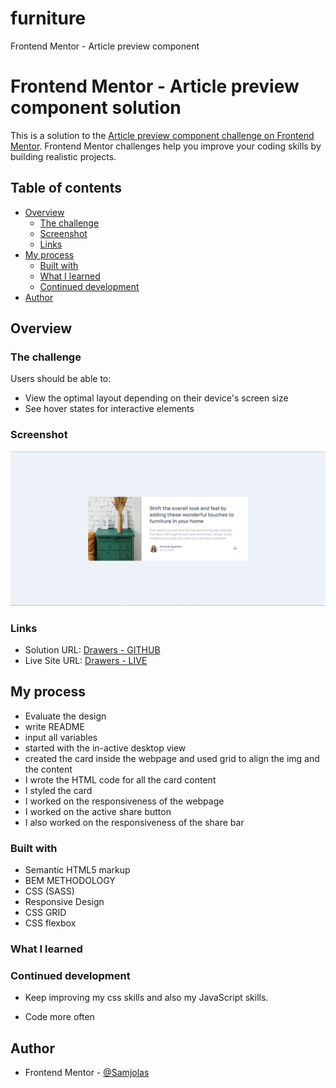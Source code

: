 # furniture
Frontend Mentor - Article preview component
# Frontend Mentor - Article preview component solution

This is a solution to the [Article preview component challenge on Frontend Mentor](https://www.frontendmentor.io/challenges/article-preview-component-dYBN_pYFT). Frontend Mentor challenges help you improve your coding skills by building realistic projects. 



## Table of contents

- [Overview](#overview)
  - [The challenge](#the-challenge)
  - [Screenshot](#screenshot)
  - [Links](#links)
- [My process](#my-process)
  - [Built with](#built-with)
  - [What I learned](#what-i-learned)
  - [Continued development](#continued-development)
- [Author](#author)

## Overview

### The challenge

Users should be able to:

- View the optimal layout depending on their device's screen size
- See hover states for interactive elements

### Screenshot

![](images/Screenshot.png)


### Links

- Solution URL: [Drawers - GITHUB](https://github.com/Samjolas/drawers)
- Live Site URL: [Drawers - LIVE](https://samjolas.github.io/drawers)

## My process
- Evaluate the design 
- write README
- input all variables 
- started with the in-active desktop view 
- created the card inside the webpage and used grid to align the img and the content
- I wrote the HTML code for all the card content
- I styled the card 
- I worked on the responsiveness of the webpage 
- I worked on the active share button 
- I also worked on the responsiveness of the share bar 



### Built with

- Semantic HTML5 markup
- BEM METHODOLOGY
- CSS (SASS)
- Responsive Design
- CSS GRID
- CSS flexbox 

### What I learned



### Continued development

- Keep improving my css skills and also my JavaScript skills. 

- Code more often 



## Author

- Frontend Mentor - [@Samjolas](https://www.frontendmentor.io/profile/Samjolas)

